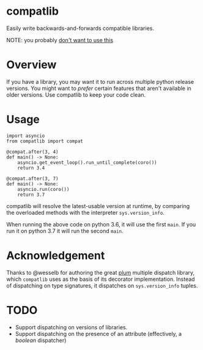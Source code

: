 # compatlib

Easily write backwards-and-forwards compatible libraries.

NOTE: you probably [don't want to use this](https://tylerkontra.com/posts/compatlib-python-method-overloading-magic/)


# Overview

If you have a library, you may want it to run across multiple python release versions. You might want to _prefer_ certain features that aren't available in older versions. Use compatlib to keep your code clean.

# Usage

```python3
import asyncio
from compatlib import compat

@compat.after(3, 4)
def main() -> None:
    asyncio.get_event_loop().run_until_complete(coro())
    return 3.4

@compat.after(3, 7)
def main() -> None:
    asyncio.run(coro())
    return 3.7
```

compatlib will resolve the latest-usable version at runtime, by comparing the overloaded methods with the interpreter `sys.version_info`.

When running the above code on python 3.6, it will use the first `main`. If you run it on python 3.7 it will run the second `main`.

# Acknowledgement

Thanks to @wesselb for authoring the great [plum](https://github.com/wesselb/plum) multiple dispatch library, which `compatlib` uses as the basis of its decorator implementation. Instead of dispatching on type signatures, it dispatches on `sys.version_info` tuples.

# TODO

- Support dispatching on versions of libraries. 
- Support dispatching on the presence of an attribute (effectively, a _boolean_ dispatcher)
